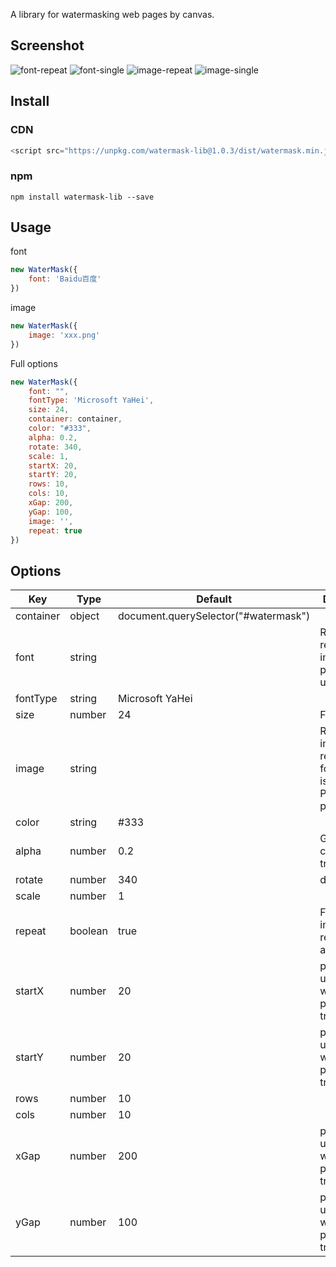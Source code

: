 A library for watermasking web pages by canvas.

## Screenshot
![font-repeat](https://raw.githubusercontent.com/alex1504/watermask/master/screenshot/font-repeat.png)
![font-single](https://raw.githubusercontent.com/alex1504/watermask/master/screenshot/font-single.png)
![image-repeat](https://raw.githubusercontent.com/alex1504/watermask/master/screenshot/image-repeat.png)
![image-single](https://raw.githubusercontent.com/alex1504/watermask/master/screenshot/image-single.png)

## Install

### CDN
```js
<script src="https://unpkg.com/watermask-lib@1.0.3/dist/watermask.min.js"></script>
```

### npm

```
npm install watermask-lib --save
```

## Usage

font

```js
new WaterMask({
    font: 'Baidu百度'
})
```
image

```js
new WaterMask({
    image: 'xxx.png'
})
```

Full options

```js
new WaterMask({
    font: "",
    fontType: 'Microsoft YaHei',
    size: 24,
    container: container,
    color: "#333",
    alpha: 0.2,
    rotate: 340,
    scale: 1,
    startX: 20,
    startY: 20,
    rows: 10,
    cols: 10,
    xGap: 200,
    yGap: 100,
    image: '',
    repeat: true
})
```

## Options

| Key       | Type    | Default                              | Description                                          |
|-----------|---------|--------------------------------------|------------------------------------------------------|
| container | object  | document.querySelector("#watermask") |                                                      |
| font      | string  |                                      | Render font, required if image property is undefined |
| fontType  | string  | Microsoft YaHei                      |                                                      |
| size      | number  | 24                                   | Fontsize                                             |
| image     | string  |                                      | Render image, required if font property is undefined. Priorit to font property |
| color     | string  | #333                                 |                                                      |
| alpha     | number  | 0.2                                  | Global canvas transparency                           |
| rotate    | number  | 340                                  | deg                                                  |
| scale     | number  | 1                                    |                                                      |
| repeat    | boolean | true                                 | Font or image will be repeat in x and y axis         |
| startX    | number  | 20                                   | px, will be used only when repeat property is true   |
| startY    | number  | 20                                   | px, will be used only when repeat property is true   |
| rows      | number  | 10                                   |                                                      |
| cols      | number  | 10                                   |                                                      |
| xGap      | number  | 200                                  | px, will be used only when repeat property is true   |
| yGap      | number  | 100                                  | px, will be used only when repeat property is true   |
